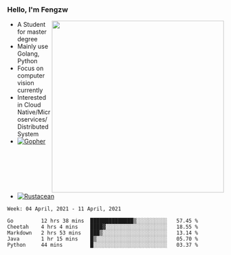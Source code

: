 ### Hello, I'm Fengzw

<img align="right" src="https://github-readme-stats.vercel.app/api?username=zhiwei-Feng&show_icons=true&icon_color=000000&text_color=000000&bg_color=ffffff&hide_title=false&title_color=000000" width="400" />

- A Student for master degree
- Mainly use Golang, Python
- Focus on computer vision currently
- Interested in Cloud Native/Microservices/Distributed System
- [![Gopher](https://img.shields.io/badge/as%20a-Gopher-blue)](https://img.shields.io/badge/as%20a-Gopher-blue)
- [![Rustacean](https://img.shields.io/badge/wanna%20be-Rustacean-orange)](https://img.shields.io/badge/wanna%20be-Rustacean-orange)
  
<!--START_SECTION:waka-->
```text
Week: 04 April, 2021 - 11 April, 2021

Go         12 hrs 38 mins  ██████████████▒░░░░░░░░░░   57.45 % 
Cheetah    4 hrs 4 mins    ████▓░░░░░░░░░░░░░░░░░░░░   18.55 % 
Markdown   2 hrs 53 mins   ███▒░░░░░░░░░░░░░░░░░░░░░   13.14 % 
Java       1 hr 15 mins    █▒░░░░░░░░░░░░░░░░░░░░░░░   05.70 % 
Python     44 mins         █░░░░░░░░░░░░░░░░░░░░░░░░   03.37 % 
```
<!--END_SECTION:waka-->
</p>



<!--
[![github stats](https://github-readme-stats.vercel.app/api?username=zhiwei-Feng&theme=tokyonight&show_icons=true)](https://github.com/anuraghazra/github-readme-stats)
-->




<!--
**zhiwei-Feng/zhiwei-Feng** is a ✨ _special_ ✨ repository because its `README.md` (this file) appears on your GitHub profile.

Here are some ideas to get you started:

- 🔭 I’m currently working on ...
- 🌱 I’m currently learning ...
- 👯 I’m looking to collaborate on ...
- 🤔 I’m looking for help with ...
- 💬 Ask me about ...
- 📫 How to reach me: ...
- 😄 Pronouns: ...
- ⚡ Fun fact: ...
-->



